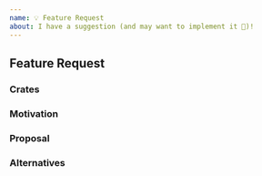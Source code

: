 ```yaml
---
name: 💡 Feature Request
about: I have a suggestion (and may want to implement it 🙂)!
---
```


## Feature Request

### Crates

<!--
If known, please specify the linkedbytes crate or crates the new feature should
be added to. Otherwise, delete this section.
-->

### Motivation

<!--
Please describe the use case(s) or other motivation for the new feature.
-->

### Proposal

<!--
How should the new feature be implemented, and why? Add any considered
drawbacks.
-->

### Alternatives

<!--
Are there other ways to solve this problem that you've considered? What are
their potential drawbacks? Why was the proposed solution chosen over these
alternatives?
-->
